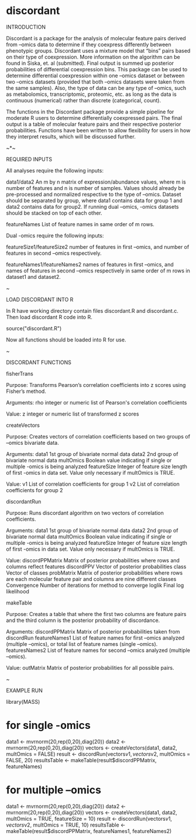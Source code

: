 # discordant

INTRODUCTION

Discordant is a package for the analysis of molecular feature pairs derived from –omics data
to determine if they coexpress differently between phenotypic groups. Discordant uses a 
mixture model that “bins” pairs based on their type of coexpression. More information on 
the algorithm can be found in Siska, et. al (submitted). Final output is summed up posterior
probabilities of differential coexpression bins. This package can be used to determine 
differential coexpression within one –omics dataset or between two –omics datasets (provided
that both –omics datasets were taken from the same samples). Also, the type of data can be 
any type of –omics, such as metabolomics, transcriptomic, proteomic, etc. as long as the data
is continuous (numerical) rather than discrete (categorical, count).

The functions in the Discordant package provide a simple pipeline for moderate R users to 
determine differentially coexpressed pairs. The final output is a table of molecular feature
pairs and their respective posterior probabilities. Functions have been written to allow 
flexibility for users in how they interpret results, which will be discussed further.

~*~

REQUIRED INPUTS

All analyses require the following inputs:

data1/data2
An m by n matrix of expression/abundance values, where m is number of features and n is 
number of samples. Values should already be pre-processed and normalized respective to the 
type of –omics. Dataset should be separated by group, where data1 contains data for group 1 
and data2 contains data for group2. If running dual –omics, -omics datasets should be stacked
on top of each other.

featureNames
List of feature names in same order of m rows.

Dual -omics require the following inputs:

featureSize1/featureSize2
number of features in first –omics, and number of features in second –omics respectively.

featureNames1/featureNames2
names of features in first –omics, and names of features in second –omics respectively in same order of m rows in dataset1 and dataset2.

*~*

LOAD DISCORDANT INTO R

In R have working directory contain files discordant.R and discordant.c. Then load discordant
R code into R.

source("discordant.R")

Now all functions should be loaded into R for use.

*~*

DISCORDANT FUNCTIONS


fisherTrans

Purpose: Transforms Pearson’s correlation coefficients into z scores using Fisher’s method.

Arguments: 
rho		integer or numeric list of Pearson's correlation coefficients

Value:
z		integer or numeric list of transformed z scores


createVectors

Purpose: Creates vectors of correlation coefficients based on two groups of –omics bivariate data.

Arguments:
data1		1st group of bivariate normal data
data2		2nd group of bivariate normal data
multOmics	Boolean value indicating if single or multiple -omics is being analyzed
featureSize	Integer of feature size length of first -omics in data set. Value only 
		necessary if multOmics is TRUE.

Value:
v1		List of correlation coefficients for group 1
v2		List of correlation coefficients for group 2


discordantRun

Purpose: Runs discordant algorithm on two vectors of correlation coefficients.

Arguments:
data1           1st group of bivariate normal data
data2           2nd group of bivariate normal data
multOmics       Boolean value indicating if single or multiple -omics is being analyzed
featureSize     Integer of feature size length of first -omics in data set. Value only 
                necessary if multOmics is TRUE.

Value:
discordPPMatrix	Matrix of posterior probabilities where rows and columns reflect features
discordPPV	Vector of posterior probabilities
class		Vector of classes
probMatrix	Matrix of posterior probabilities where rows are each molecular feature pair 
		and columns are nine different classes
Convergence	Number of iterations for method to converge
loglik		Final log likelihood


makeTable

Purpose: Creates a table that where the first two columns are feature pairs and the third column is the posterior probability of discordance.

Arguments:
discordPPMatrix	Matrix of posterior probabilities taken from discordRun
featureNames1	List of feature names for first –omics analyzed (multiple –omics), or total 
		list of feature names (single –omics).
featuresNames2	List of feature names for second –omics analyzed (multiple –omics).

Value:
outMatrix	Matrix of posterior probabilities for all possible pairs.

*~*

EXAMPLE RUN

library(MASS)
# for single -omics

data1 <- mvrnorm(20,rep(0,20),diag(20))
data2 <- mvrnorm(20,rep(0,20),diag(20))
vectors <- createVectors(data1, data2, multOmics = FALSE)
result <- discordRun(vectors$v1, vectors$v2, multOmics = FALSE, 20)
resultsTable <- makeTable(result$discordPPMatrix, featureNames)

# for multiple –omics

data1 <- mvrnorm(20,rep(0,20),diag(20))
data2 <- mvrnorm(20,rep(0,20),diag(20))
vectors <- createVectors(data1, data2, multOmics = TRUE, featureSize = 10)
result <- discordRun(vectors$v1, vectors$v2, multOmics = TRUE, 10)
resultsTable <- makeTable(result$discordPPMatrix, featureNames1, featureNames2)
